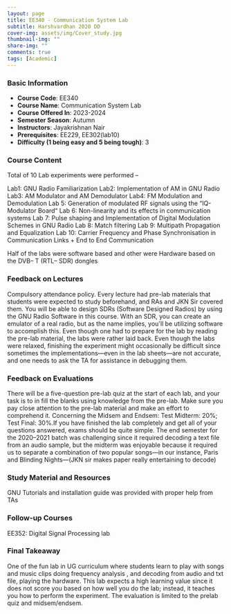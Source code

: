 ```yaml
---
layout: page
title: EE340 - Communication System Lab
subtitle: Harshvardhan 2020 DD
cover-img: assets/img/Cover_study.jpg
thumbnail-img: ""
share-img: ""
comments: true
tags: [Academic]
---
```


### Basic Information

- **Course Code**: EE340
- **Course Name**: Communication System Lab
- **Course Offered In**: 2023-2024
- **Semester Season**: Autumn
- **Instructors**: Jayakrishnan Nair
- **Prerequisites**: EE229, EE302(lab10)
- **Difficulty (1 being easy and 5 being tough)**: 3

### Course Content
Total of 10 Lab experiments were performed –

Lab1: GNU Radio Familiarization
Lab2: Implementation of AM in GNU Radio
Lab3: AM Modulator and AM Demodulator
Lab4: FM Modulation and Demodulation
Lab 5: Generation of modulated RF signals using the “IQ-Modulator Board“
Lab 6: Non-linearity and its effects in communication systems
Lab 7:  Pulse shaping and Implementation of Digital Modulation Schemes in GNU Radio
Lab 8: Match filtering
Lab 9: Multipath Propagation and Equalization
Lab 10: Carrier Frequency and Phase Synchronisation in Communication Links + End to End Communication

Half of the labs were software based and other were Hardware based on the DVB– T (RTL– SDR) dongles

### Feedback on Lectures
Compulsory attendance policy. Every lecture had pre-lab materials that students were expected to study beforehand, and RAs and JKN Sir covered them. You will be able to design SDRs (Software Designed Radios) by using the GNU Radio Software in this course. With an SDR, you can create an emulator of a real radio, but as the name implies, you'll be utilizing software to accomplish this. Even though one had to prepare for the lab by reading the pre-lab material, the labs were rather laid back. Even though the labs were relaxed, finishing the experiment might occasionally be difficult since sometimes the implementations—even in the lab sheets—are not accurate, and one needs to ask the TA for assistance in debugging them.

### Feedback on Evaluations
There will be a five-question pre-lab quiz at the start of each lab, and your task is to in fill the blanks using knowledge from the pre-lab. Make sure you pay close attention to the pre-lab material and make an effort to comprehend it. Concerning the Midsem and Endsem: Test Midterm: 20%; Test Final: 30%.If you have finished the lab completely and get all of your questions answered, exams should be quite simple.
The end semester for the 2020–2021 batch was challenging since it required decoding a text file from an audio sample, but the midterm was enjoyable because it required us to separate a combination of two popular songs—in our instance, Paris and Blinding Nights—(JKN sir makes paper really entertaining to decode)

### Study Material and Resources
GNU Tutorials and installation guide was provided with proper help from TAs

### Follow-up Courses
EE352: Digital Signal Processing lab

### Final Takeaway
One of the fun lab in UG curriculum where students learn to play with songs and music clips doing frequency analysis , and decoding from audio and txt file, playing the hardware. This lab expects a high learning value since it does not score you based on how well you do the lab; instead, it teaches you how to perform the experiment. The evaluation is limited to the prelab quiz and midsem/endsem.


